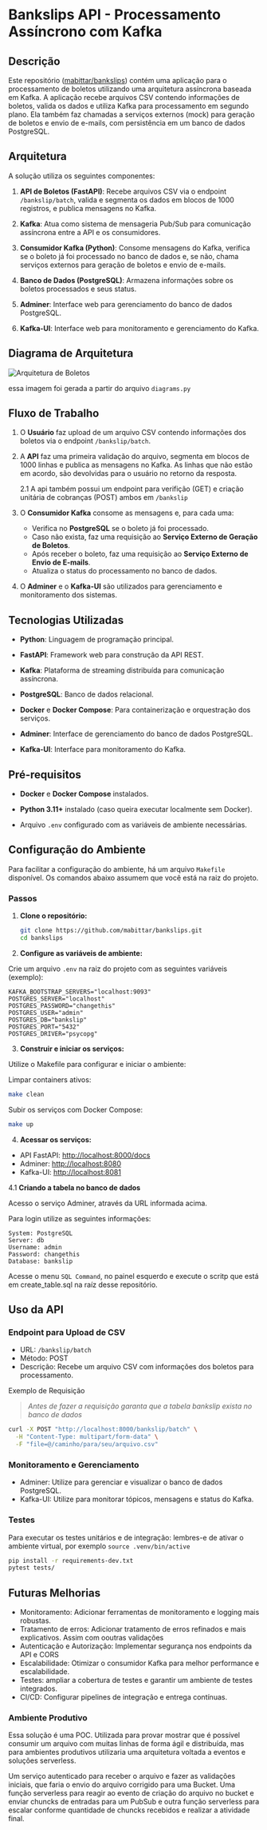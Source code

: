# Bankslips API - Processamento Assíncrono com Kafka

## Descrição

Este repositório ([mabittar/bankslips](https://github.com/mabittar/bankslips)) contém uma aplicação para o processamento de boletos utilizando uma arquitetura assíncrona baseada em Kafka. A aplicação recebe arquivos CSV contendo informações de boletos, valida os dados e utiliza Kafka para processamento em segundo plano. Ela também faz chamadas a serviços externos (mock) para geração de boletos e envio de e-mails, com persistência em um banco de dados PostgreSQL.

## Arquitetura

A solução utiliza os seguintes componentes:

1. **API de Boletos (FastAPI)**: Recebe arquivos CSV via o endpoint `/bankslip/batch`, valida e segmenta os dados em blocos de 1000 registros, e publica mensagens no Kafka.

2. **Kafka**: Atua como sistema de mensageria Pub/Sub para comunicação assíncrona entre a API e os consumidores.

3. **Consumidor Kafka (Python)**: Consome mensagens do Kafka, verifica se o boleto já foi processado no banco de dados e, se não, chama serviços externos para geração de boletos e envio de e-mails.

4. **Banco de Dados (PostgreSQL)**: Armazena informações sobre os boletos processados e seus status.

5. **Adminer**: Interface web para gerenciamento do banco de dados PostgreSQL.

6. **Kafka-UI**: Interface web para monitoramento e gerenciamento do Kafka.

## Diagrama de Arquitetura

![Arquitetura de Boletos](assets/solucao.jpg)

essa imagem foi gerada a partir do arquivo `diagrams.py`

## Fluxo de Trabalho

1. O **Usuário** faz upload de um arquivo CSV contendo informações dos boletos via o endpoint `/bankslip/batch`.

2. A **API** faz uma primeira validação do arquivo, segmenta em blocos de 1000 linhas e publica as mensagens no Kafka. As linhas que não estão em acordo, são devolvidas para o usuário no retorno da resposta.

    2.1 A api também possui um endpoint para verifição (GET) e criação unitária de cobranças (POST) ambos em `/bankslip`

3. O **Consumidor Kafka** consome as mensagens e, para cada uma:

   - Verifica no **PostgreSQL** se o boleto já foi processado.
   - Caso não exista, faz uma requisição ao **Serviço Externo de Geração de Boletos**.
   - Após receber o boleto, faz uma requisição ao **Serviço Externo de Envio de E-mails**.
   - Atualiza o status do processamento no banco de dados.

4. O **Adminer** e o **Kafka-UI** são utilizados para gerenciamento e monitoramento dos sistemas.

## Tecnologias Utilizadas

- **Python**: Linguagem de programação principal.

- **FastAPI**: Framework web para construção da API REST.

- **Kafka**: Plataforma de streaming distribuída para comunicação assíncrona.

- **PostgreSQL**: Banco de dados relacional.

- **Docker** e **Docker Compose**: Para containerização e orquestração dos serviços.

- **Adminer**: Interface de gerenciamento do banco de dados PostgreSQL.

- **Kafka-UI**: Interface para monitoramento do Kafka.

## Pré-requisitos

- **Docker** e **Docker Compose** instalados.

- **Python 3.11+** instalado (caso queira executar localmente sem Docker).

- Arquivo `.env` configurado com as variáveis de ambiente necessárias.

## Configuração do Ambiente

Para facilitar a configuração do ambiente, há um arquivo `Makefile` disponível. Os comandos abaixo assumem que você está na raiz do projeto.

### Passos

1. **Clone o repositório:**

   ```bash
   git clone https://github.com/mabittar/bankslips.git
   cd bankslips
    ```

2. **Configure as variáveis de ambiente:**

Crie um arquivo `.env` na raiz do projeto com as seguintes variáveis (exemplo):

```
KAFKA_BOOTSTRAP_SERVERS="localhost:9093"
POSTGRES_SERVER="localhost"
POSTGRES_PASSWORD="changethis"
POSTGRES_USER="admin"
POSTGRES_DB="bankslip"
POSTGRES_PORT="5432"
POSTGRES_DRIVER="psycopg"
```

3. **Construir e iniciar os serviços:**

Utilize o Makefile para configurar e iniciar o ambiente:

Limpar containers ativos:

```bash
make clean
```

Subir os serviços com Docker Compose:

```bash
make up

```

4. **Acessar os serviços:**

- API FastAPI: <http://localhost:8000/docs>
- Adminer: <http://localhost:8080>
- Kafka-UI: <http://localhost:8081>


4.1 **Criando a tabela no banco de dados**

Acesso o serviço Adminer, através da URL informada acima.

Para login utilize as seguintes informações:

```text
System: PostgreSQL
Server: db
Username: admin
Password: changethis
Database: bankslip

```

Acesse o menu `SQL Command`, no painel esquerdo e execute o scritp que está em create_table.sql na raíz desse repositório.

## Uso da API

### Endpoint para Upload de CSV

- URL: `/bankslip/batch`
- Método: POST
- Descrição: Recebe um arquivo CSV com informações dos boletos para processamento.

Exemplo de Requisição

> *Antes de fazer a requisição garanta que a tabela bankslip exista no banco de dados*

```bash
curl -X POST "http://localhost:8000/bankslip/batch" \
  -H "Content-Type: multipart/form-data" \
  -F "file=@/caminho/para/seu/arquivo.csv"
```

### Monitoramento e Gerenciamento

- Adminer: Utilize para gerenciar e visualizar o banco de dados PostgreSQL.
- Kafka-UI: Utilize para monitorar tópicos, mensagens e status do Kafka.

### Testes

Para executar os testes unitários e de integração:
lembres-e de ativar o ambiente virtual, por exemplo `source .venv/bin/active`

```bash
pip install -r requirements-dev.txt
pytest tests/
```

## Futuras Melhorias

- Monitoramento: Adicionar ferramentas de monitoramento e logging mais robustas.
- Tratamento de erros: Adicionar tratamento de erros refinados e mais explicativos. Assim com ooutras validações
- Autenticação e Autorização: Implementar segurança nos endpoints da API e CORS
- Escalabilidade: Otimizar o consumidor Kafka para melhor performance e escalabilidade.
- Testes: ampliar a cobertura de testes e garantir um ambiente de testes integrados.
- CI/CD: Configurar pipelines de integração e entrega contínuas.

### Ambiente Produtivo

Essa solução é uma POC. Utilizada para provar mostrar que é possível consumir um arquivo com muitas linhas de forma ágil e distribuída, mas para ambientes produtivos utilizaria uma arquitetura voltada a eventos e soluções serverless.

Um serviço autenticado para receber o arquivo e fazer as validações iniciais, que faria o envio do arquivo corrigido para uma Bucket. Uma função serverless para reagir ao evento de criação do arquivo no bucket e enviar chuncks de entradas para um PubSub e outra função serverless para escalar conforme quantidade de chuncks recebidos e realizar a atividade final.
